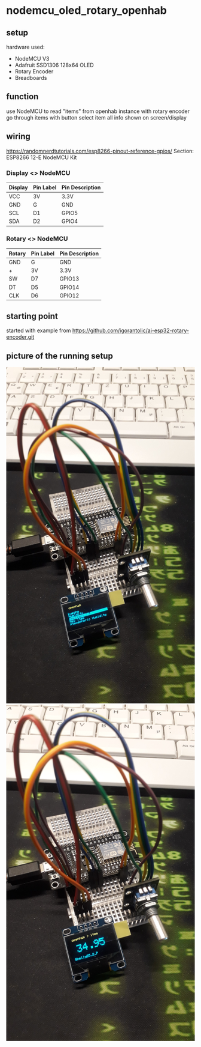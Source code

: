 # nodemcu_oled_rotary_openhab


## setup
hardware used:
- NodeMCU V3
- Adafruit SSD1306 128x64 OLED
- Rotary Encoder
- Breadboards

## function

use NodeMCU to read "items" from openhab instance
with rotary encoder go through items
with button select item
all info shown on screen/display

## wiring

https://randomnerdtutorials.com/esp8266-pinout-reference-gpios/
Section: ESP8266 12-E NodeMCU Kit

### Display <> NodeMCU

| Display | Pin Label | Pin Description |
|---------|-----------|-----------------|
| VCC     | 3V        | 3.3V            |
| GND     | G         | GND             |
| SCL     | D1        | GPIO5           |
| SDA     | D2        | GPIO4           |

### Rotary <> NodeMCU

| Rotary | Pin Label | Pin Description |
|--------|-----------|-----------------|
| GND    | G         | GND             |
| +      | 3V        | 3.3V            |
| SW     | D7        | GPIO13          |
| DT     | D5        | GPIO14          |
| CLK    | D6        | GPIO12          |

## starting point
started with example from 
https://github.com/igorantolic/ai-esp32-rotary-encoder.git

## picture of the running setup

![Breadboard](https://github.com/subbamaggus/nodemcu_oled_rotary_openhab/blob/main/menu_all-items.jpeg?raw=true)
![Breadboard](https://github.com/subbamaggus/nodemcu_oled_rotary_openhab/blob/main/menu_single-item.jpeg?raw=true)
